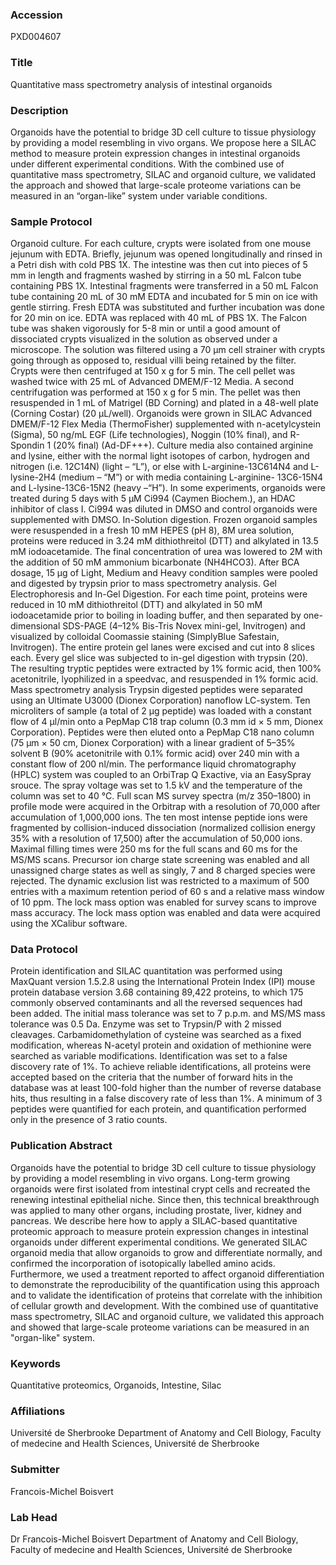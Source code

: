 ### Accession
PXD004607

### Title
Quantitative mass spectrometry analysis of intestinal organoids

### Description
Organoids have the potential to bridge 3D cell culture to tissue physiology by providing a model resembling in vivo organs. We propose here a SILAC method to measure protein expression changes in intestinal organoids under different experimental conditions. With the combined use of quantitative mass spectrometry, SILAC and organoid culture, we validated the approach and showed that large-scale proteome variations can be measured in an “organ-like” system under variable conditions.

### Sample Protocol
Organoid culture. For each culture, crypts were isolated from one mouse jejunum with EDTA. Briefly, jejunum was opened longitudinally and rinsed in a Petri dish with cold PBS 1X. The intestine was then cut into pieces of 5 mm in length and fragments washed by stirring in a 50 mL Falcon tube containing PBS 1X. Intestinal fragments were transferred in a 50 mL Falcon tube containing 20 mL of 30 mM EDTA and incubated for 5 min on ice with gentle stirring. Fresh EDTA was substituted and further incubation was done for 20 min on ice. EDTA was replaced with 40 mL of PBS 1X. The Falcon tube was shaken vigorously for 5-8 min or until a good amount of dissociated crypts visualized in the solution as observed under a microscope. The solution was filtered using a 70 µm cell strainer with crypts going through as opposed to, residual villi being retained by the filter. Crypts were then centrifuged at 150 x g for 5 min. The cell pellet was washed twice with 25 mL of Advanced DMEM/F-12 Media. A second centrifugation was performed at 150 x g for 5 min. The pellet was then resuspended in 1 mL of Matrigel (BD Corning) and plated in a 48-well plate (Corning Costar) (20 µL/well). Organoids were grown in SILAC Advanced DMEM/F-12 Flex Media (ThermoFisher) supplemented with n-acetylcystein (Sigma), 50 ng/mL EGF (Life technologies), Noggin (10% final), and R-Spondin 1 (20% final) (Ad-DF+++). Culture media also contained arginine and lysine, either with the normal light isotopes of carbon, hydrogen and nitrogen (i.e. 12C14N) (light – “L”), or else with L-arginine-13C614N4 and L-lysine-2H4 (medium – “M”) or with media containing L-arginine- 13C6-15N4 and L-lysine-13C6-15N2 (heavy –“H”). In some experiments, organoids were treated during 5 days with 5 µM Ci994 (Caymen Biochem.), an HDAC inhibitor of class I. Ci994 was diluted in DMSO and control organoids were supplemented with DMSO.  In-Solution digestion. Frozen organoid samples were resuspended in a fresh 10 mM HEPES (pH 8), 8M urea solution, proteins were reduced in 3.24 mM dithiothreitol (DTT) and alkylated in 13.5 mM iodoacetamide. The final concentration of urea was lowered to 2M with the addition of 50 mM ammonium bicarbonate (NH4HCO3). After BCA dosage, 15 µg of Light, Medium and Heavy condition samples were pooled and digested by trypsin prior to mass spectrometry analysis. Gel Electrophoresis and In-Gel Digestion. For each time point, proteins were reduced in 10 mM dithiothreitol (DTT) and alkylated in 50 mM iodoacetamide prior to boiling in loading buffer, and then separated by one-dimensional SDS-PAGE (4–12% Bis-Tris Novex mini-gel, Invitrogen) and visualized by colloidal Coomassie staining (SimplyBlue Safestain, Invitrogen). The entire protein gel lanes were excised and cut into 8 slices each. Every gel slice was subjected to in-gel digestion with trypsin (20). The resulting tryptic peptides were extracted by 1% formic acid, then 100% acetonitrile, lyophilized in a speedvac, and resuspended in 1% formic acid.  Mass spectrometry analysis Trypsin digested peptides were separated using an Ultimate U3000 (Dionex Corporation) nanoflow LC-system. Ten microliters of sample (a total of 2 μg peptide) was loaded with a constant flow of 4 μl/min onto a PepMap C18 trap column (0.3 mm id × 5 mm, Dionex Corporation). Peptides were then eluted onto a PepMap C18 nano column (75 μm × 50 cm, Dionex Corporation) with a linear gradient of 5–35% solvent B (90% acetonitrile with 0.1% formic acid) over 240 min with a constant flow of 200 nl/min. The performance liquid chromatography (HPLC) system was coupled to an OrbiTrap Q Exactive, via an EasySpray srouce. The spray voltage was set to 1.5 kV and the temperature of the column was set to 40 °C. Full scan MS survey spectra (m/z 350–1800) in profile mode were acquired in the Orbitrap with a resolution of 70,000 after accumulation of 1,000,000 ions. The ten most intense peptide ions were fragmented by collision-induced dissociation (normalized collision energy 35% with a resolution of 17,500) after the accumulation of 50,000 ions. Maximal filling times were 250 ms for the full scans and 60 ms for the MS/MS scans. Precursor ion charge state screening was enabled and all unassigned charge states as well as singly, 7 and 8 charged species were rejected. The dynamic exclusion list was restricted to a maximum of 500 entries with a maximum retention period of 60 s and a relative mass window of 10 ppm. The lock mass option was enabled for survey scans to improve mass accuracy. The lock mass option was enabled and data were acquired using the XCalibur software.

### Data Protocol
Protein identification and SILAC quantitation was performed using MaxQuant version 1.5.2.8 using the International Protein Index (IPI) mouse protein database version 3.68 containing 89,422 proteins, to which 175 commonly observed contaminants and all the reversed sequences had been added. The initial mass tolerance was set to 7 p.p.m. and MS/MS mass tolerance was 0.5 Da. Enzyme was set to Trypsin/P with 2 missed cleavages. Carbamidomethylation of cysteine was searched as a fixed modification, whereas N-acetyl protein and oxidation of methionine were searched as variable modifications. Identification was set to a false discovery rate of 1%. To achieve reliable identifications, all proteins were accepted based on the criteria that the number of forward hits in the database was at least 100-fold higher than the number of reverse database hits, thus resulting in a false discovery rate of less than 1%. A minimum of 3 peptides were quantified for each protein, and quantification performed only in the presence of 3 ratio counts.

### Publication Abstract
Organoids have the potential to bridge 3D cell culture to tissue physiology by providing a model resembling in vivo organs. Long-term growing organoids were first isolated from intestinal crypt cells and recreated the renewing intestinal epithelial niche. Since then, this technical breakthrough was applied to many other organs, including prostate, liver, kidney and pancreas. We describe here how to apply a SILAC-based quantitative proteomic approach to measure protein expression changes in intestinal organoids under different experimental conditions. We generated SILAC organoid media that allow organoids to grow and differentiate normally, and confirmed the incorporation of isotopically labelled amino acids. Furthermore, we used a treatment reported to affect organoid differentiation to demonstrate the reproducibility of the quantification using this approach and to validate the identification of proteins that correlate with the inhibition of cellular growth and development. With the combined use of quantitative mass spectrometry, SILAC and organoid culture, we validated this approach and showed that large-scale proteome variations can be measured in an "organ-like" system.

### Keywords
Quantitative proteomics, Organoids, Intestine, Silac

### Affiliations
Université de Sherbrooke
Department of Anatomy and Cell Biology, Faculty of medecine and Health Sciences, Université de Sherbrooke

### Submitter
Francois-Michel Boisvert

### Lab Head
Dr Francois-Michel Boisvert
Department of Anatomy and Cell Biology, Faculty of medecine and Health Sciences, Université de Sherbrooke


